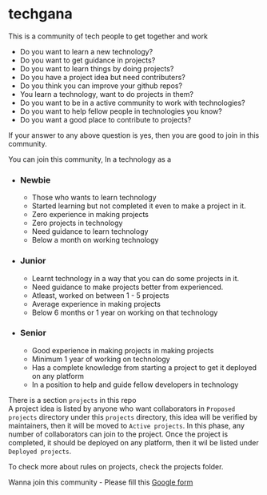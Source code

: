 # techgana
This is a community of tech people to get together and work

- Do you want to learn a new technology?
- Do you want to get guidance in projects?
- Do you want to learn things by doing projects?
- Do you have a project idea but need contributers?
- Do you think you can improve your github repos?
- You learn a technology, want to do projects in them?
- Do you want to be in a active community to work with technologies?
- Do you want to help fellow people in technologies you know?
- Do you want a good place to contribute to projects?

If your answer to any above question is yes, then you are good to join in this community.

You can join this community, In a technology as a
- ### Newbie
  - Those who wants to learn technology
  - Started learning but not completed it even to make a project in it.
  - Zero experience in making projects
  - Zero projects in technology
  - Need guidance to learn technology
  - Below a month on working technology
  
- ### Junior
  - Learnt technology in a way that you can do some projects in it.
  - Need guidance to make projects better from experienced.
  - Atleast, worked on between 1 - 5 projects
  - Average experience in making projects
  - Below 6 months or 1 year on working on that technology
  
- ### Senior
  - Good experience in making projects in making projects
  - Minimum 1 year of working on technology
  - Has a complete knowledge from starting a project to get it deployed on any platform
  - In a position to help and guide fellow developers in technology

There is a section `projects` in this repo    
A project idea is listed by anyone who want collaborators in `Proposed projects` directory under this `projects` directory, this idea will be verified by maintainers, then it will be moved to `Active projects`. In this phase, any number of collaborators can join to the project. Once the project is completed, it should be deployed on any platform, then it wil be listed under `Deployed projects`.

To check more about rules on projects, check the projects folder.

Wanna join this community - Please fill this [Google form](https://docs.google.com/forms/d/e/1FAIpQLSfNXCnff162WpqGfu9Y8aiEybtr30vL7IzGlP5FtYPHFLJnXQ/viewform?usp=sf_link)
